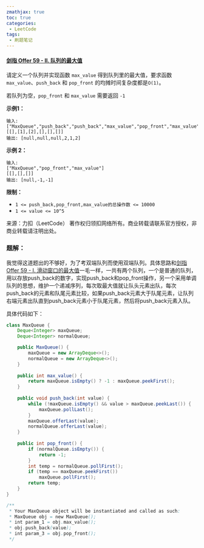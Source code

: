 ```yaml
---
zmathjax: true
toc: true
categories:
 - LeetCode
tags:
 - 刷题笔记
---
```


#### [剑指 Offer 59 - II. 队列的最大值](https://leetcode-cn.com/problems/dui-lie-de-zui-da-zhi-lcof/)

请定义一个队列并实现函数 `max_value` 得到队列里的最大值，要求函数`max_value`、`push_back` 和 `pop_front` 的均摊时间复杂度都是`O(1)`。

若队列为空，`pop_front` 和 `max_value` 需要返回 `-1`

<!--more-->

**示例1：**

```
输入: 
["MaxQueue","push_back","push_back","max_value","pop_front","max_value"]
[[],[1],[2],[],[],[]]
输出: [null,null,null,2,1,2]
```

**示例 2：**

```
输入: 
["MaxQueue","pop_front","max_value"]
[[],[],[]]
输出: [null,-1,-1]
```

**限制：**

- `1 <= push_back,pop_front,max_value的总操作数 <= 10000`
- `1 <= value <= 10^5`

来源：力扣（LeetCode）
著作权归领扣网络所有。商业转载请联系官方授权，非商业转载请注明出处。

### 题解：

我觉得这道题出的不够好，为了考双端队列而使用双端队列。具体思路和[剑指 Offer 59 - I. 滑动窗口的最大值](https://leetcode-cn.com/problems/hua-dong-chuang-kou-de-zui-da-zhi-lcof/)一毛一样，一共有两个队列，一个是普通的队列，用以存放push_back的数字，实现push_back和pop_front操作，另一个采用单调队列的思想，维护一个递减序列，每次取最大值就让队头元素出队，每次push_back的元素和队尾元素比较，如果push_back元素大于队尾元素，让队列右端元素出队直到push_back元素小于队尾元素，然后将push_back元素入队。

具体代码如下：

```java
class MaxQueue {
    Deque<Integer> maxQueue;
    Deque<Integer> normalQueue;

    public MaxQueue() {
        maxQueue = new ArrayDeque<>();
        normalQueue = new ArrayDeque<>();
    }
    
    public int max_value() {
        return maxQueue.isEmpty() ? -1 : maxQueue.peekFirst();
    }
    
    public void push_back(int value) {
        while (!maxQueue.isEmpty() && value > maxQueue.peekLast()) {
            maxQueue.pollLast();
        }
        maxQueue.offerLast(value);
        normalQueue.offerLast(value);
    }
    
    public int pop_front() {
        if (normalQueue.isEmpty()) {
            return -1;
        }
        int temp = normalQueue.pollFirst();
        if (temp == maxQueue.peekFirst())
            maxQueue.pollFirst();
        return temp;
    }
}

/**
 * Your MaxQueue object will be instantiated and called as such:
 * MaxQueue obj = new MaxQueue();
 * int param_1 = obj.max_value();
 * obj.push_back(value);
 * int param_3 = obj.pop_front();
 */
```

